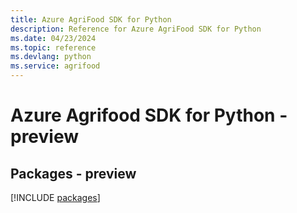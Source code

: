 ```yaml
---
title: Azure AgriFood SDK for Python
description: Reference for Azure AgriFood SDK for Python
ms.date: 04/23/2024
ms.topic: reference
ms.devlang: python
ms.service: agrifood
---
```

# Azure Agrifood SDK for Python - preview
## Packages - preview
[!INCLUDE [packages](agrifood-index.md)]